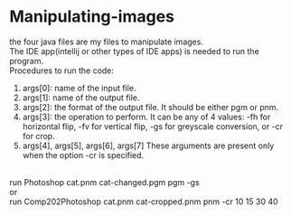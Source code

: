 # Manipulating-images
the four java files are my files to manipulate images.<br/>
The IDE app(intellij or other types of IDE apps) is needed to run the program.<br/>
Procedures to run the code: <br/>
1. args[0]:  name of the input file.<br/>
2. args[1]:  name of the output file.<br/>
3. args[2]:  the format of the output file. It should be either pgm or pnm.<br/>
4. args[3]:  the operation to perform. It can be any of 4 values: -fh for horizontal flip, -fv for vertical flip, -gs for greyscale conversion, or -cr for crop.<br/>
5. args[4], args[5], args[6], args[7] These arguments are present only when the option -cr is specified.<br/>
<br/>
run Photoshop cat.pnm cat-changed.pgm pgm -gs<br/>
or <br/>
run Comp202Photoshop cat.pnm cat-cropped.pnm pnm -cr 10 15 30 40<br/>
